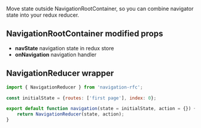 Move state outside NavigationRootContainer, so you can combine navigator state into your redux reducer.

## NavigationRootContainer modified props
* **navState** navigation state in redux store
* **onNavigation** navigation handler

## NavigationReducer wrapper
```javascript
import { NavigationReducer } from 'navigation-rfc';

const initialState = {routes: ['first page'], index: 0};

export default function navigation(state = initialState, action = {}) {
    return NavigationReducer(state, action);
}
```
